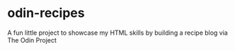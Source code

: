# odin-recipes
A fun little project to showcase my HTML skills by building a recipe blog via The Odin Project 
